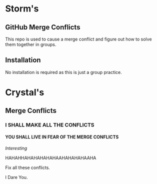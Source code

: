 # Storm's

## GitHub Merge Conflicts
This repo is used to cause a merge conflict and figure out how to solve them together in groups.

## Installation
No installation is required as this is just a group practice.

# Crystal's 


## Merge Conflicts

### I SHALL MAKE ALL THE CONFLICTS

#### YOU SHALL LIVE IN FEAR OF THE MERGE CONFLICTS

*Interesting*

HAHAHHAHAHAHAHAHAAHAHAHAHAAHA

Fix all these conflicts. 

I Dare You.